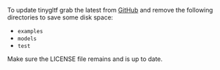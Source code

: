 To update tinygltf grab the latest from [GitHub](https://github.com/syoyo/tinygltf) and remove
the following directories to save some disk space:

- `examples`
- `models`
- `test`

Make sure the LICENSE file remains and is up to date.